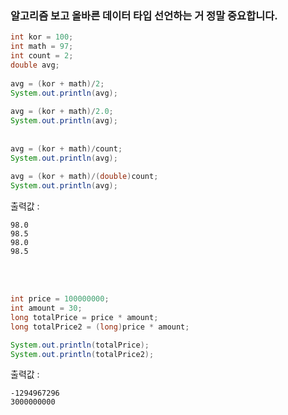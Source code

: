 ### 알고리즘 보고 올바른 데이터 타입 선언하는 거 정말 중요합니다.

```java
int kor = 100;
int math = 97;
int count = 2;
double avg;
		
avg = (kor + math)/2;
System.out.println(avg);
		
avg = (kor + math)/2.0;
System.out.println(avg);
		
		
avg = (kor + math)/count;		
System.out.println(avg);
		
avg = (kor + math)/(double)count;		
System.out.println(avg);
```    
		
출력값 : 
```
98.0
98.5
98.0
98.5
```
&nbsp;  
&nbsp;  

```java
int price = 100000000;
int amount = 30;
long totalPrice = price * amount;
long totalPrice2 = (long)price * amount;

System.out.println(totalPrice);
System.out.println(totalPrice2);
```

출력값 : 
```
-1294967296
3000000000
```



